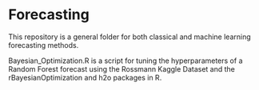 # Forecasting

This repository is a general folder for both classical and machine learning forecasting methods.

Bayesian_Optimization.R is a script for tuning the hyperparameters of a Random Forest forecast using the Rossmann Kaggle Dataset and the rBayesianOptimization and h2o packages in R.
